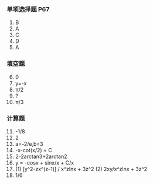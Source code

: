 ### 单项选择题 P67

1. B
2. A
3. C
4. D
5. A

### 填空题

6. 0
7. y=-x
8. π/2
9. ?
10. π/3

### 计算题

11. -1/8
12. 2
13. a=-2/e,b=3
14. -x-cot(x/2) + C
15. 2-2arctan3+2arctan2
16. y = -cosx + sinx/x + C/x
17. (1) [y^2-zx^(z-1)] / x^zlnx + 3z^2 (2) 2xy/x^zlnx + 3z^2
18. 1/6
